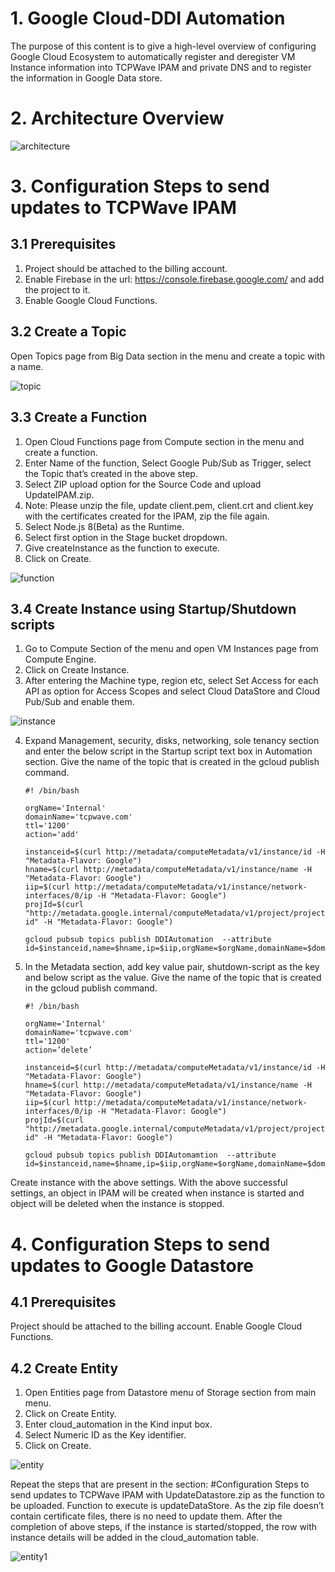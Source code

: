 # 1. Google Cloud-DDI Automation
The purpose of this content is to give a high-level overview of configuring Google Cloud Ecosystem to automatically register and deregister VM Instance information into TCPWave IPAM and private DNS and to register the information in Google Data store.
# 2. Architecture Overview
![architecture](https://user-images.githubusercontent.com/4006576/54914264-9475c180-4f1a-11e9-8e3b-3e3d62cd9f4c.png)
# 3. Configuration Steps to send updates to TCPWave IPAM
## 3.1 Prerequisites
1.	Project should be attached to the billing account. 
2.	Enable Firebase in the url: https://console.firebase.google.com/  and add the project to it.
3.	Enable Google Cloud Functions.
## 3.2 Create a Topic
Open Topics page from Big Data section in the menu and create a topic with a name.

![topic](https://user-images.githubusercontent.com/4006576/54990908-d453ac00-4fe1-11e9-82f6-81b03f4b8f7b.png)
## 3.3 Create a Function
1.	Open Cloud Functions page from Compute section in the menu and create a function.
2.	Enter Name of the function, Select Google Pub/Sub as Trigger, select the Topic that’s created in the above step.
3.	Select ZIP upload option for the Source Code and upload UpdateIPAM.zip.
4.	Note: Please unzip the file, update client.pem, client.crt and client.key with the certificates created for the IPAM, zip the file again.
5.	Select Node.js 8(Beta) as the Runtime.
6.	Select first option in the Stage bucket dropdown.
7.	Give createInstance as the function to execute.
8.	Click on Create.

![function](https://user-images.githubusercontent.com/4006576/54990501-e8e37480-4fe0-11e9-952f-e8aa17a76f07.PNG)
## 3.4 Create Instance using Startup/Shutdown scripts
1.  Go to Compute Section of the menu and open VM Instances page from Compute Engine.
2.  Click on Create Instance.
3.  After entering the Machine type, region etc, select Set Access for each API as option for Access Scopes and select Cloud DataStore and Cloud Pub/Sub and enable them.

![instance](https://user-images.githubusercontent.com/4006576/54916880-8460e080-4f20-11e9-8c4c-69475a230efb.png)

4.  Expand Management, security, disks, networking, sole tenancy section and enter the below script in the Startup script text box in Automation section. Give the name of the topic that is created in the gcloud publish command.

        #! /bin/bash

        orgName='Internal'
        domainName='tcpwave.com'
        ttl='1200'
        action='add'

        instanceid=$(curl http://metadata/computeMetadata/v1/instance/id -H "Metadata-Flavor: Google")
        hname=$(curl http://metadata/computeMetadata/v1/instance/name -H "Metadata-Flavor: Google")
        iip=$(curl http://metadata/computeMetadata/v1/instance/network-interfaces/0/ip -H "Metadata-Flavor: Google")
        projId=$(curl "http://metadata.google.internal/computeMetadata/v1/project/project-id" -H "Metadata-Flavor: Google")

        gcloud pubsub topics publish DDIAutomation  --attribute                   
        id=$instanceid,name=$hname,ip=$iip,orgName=$orgName,domainName=$domainName,ttl=$ttl,action=$action,projectId=$projId

5.  In the Metadata section, add key value pair, shutdown-script as the key and below script as the value. Give the name of the topic that is created in the gcloud publish command.

        #! /bin/bash

        orgName='Internal'
        domainName='tcpwave.com'
        ttl='1200'
        action=’delete’

        instanceid=$(curl http://metadata/computeMetadata/v1/instance/id -H "Metadata-Flavor: Google")
        hname=$(curl http://metadata/computeMetadata/v1/instance/name -H "Metadata-Flavor: Google")
        iip=$(curl http://metadata/computeMetadata/v1/instance/network-interfaces/0/ip -H "Metadata-Flavor: Google")
        projId=$(curl "http://metadata.google.internal/computeMetadata/v1/project/project-id" -H "Metadata-Flavor: Google")

        gcloud pubsub topics publish DDIAutomamtion  --attribute  
        id=$instanceid,name=$hname,ip=$iip,orgName=$orgName,domainName=$domainName,ttl=$ttl,action=$action,projectId=$projId
        
Create instance with the above settings.
With the above successful settings, an object in IPAM will be created when instance is started and object will be deleted when the instance is stopped.
# 4. Configuration Steps to send updates to Google Datastore
## 4.1 Prerequisites
Project should be attached to the billing account. 
Enable Google Cloud Functions.
## 4.2 Create Entity
1.	Open Entities page from Datastore menu of Storage section from main menu.
2.	Click on Create Entity. 
3.	Enter cloud_automation in the Kind input box.
4.	Select Numeric ID as the Key identifier.
5.	Click on Create.

![entity](https://user-images.githubusercontent.com/4006576/54990552-044e7f80-4fe1-11e9-8813-b58ceb566360.png)

Repeat the steps that are present in the section: #Configuration Steps to send updates to TCPWave IPAM with UpdateDatastore.zip as the function to be uploaded. Function to execute is updateDataStore.
As the zip file doesn’t contain certificate files, there is no need to update them.
After the completion of above steps, if the instance is started/stopped, the row with instance details will be added in the cloud_automation table.

![entity1](https://user-images.githubusercontent.com/4006576/54990571-0d3f5100-4fe1-11e9-8288-139863f9d39d.png)



